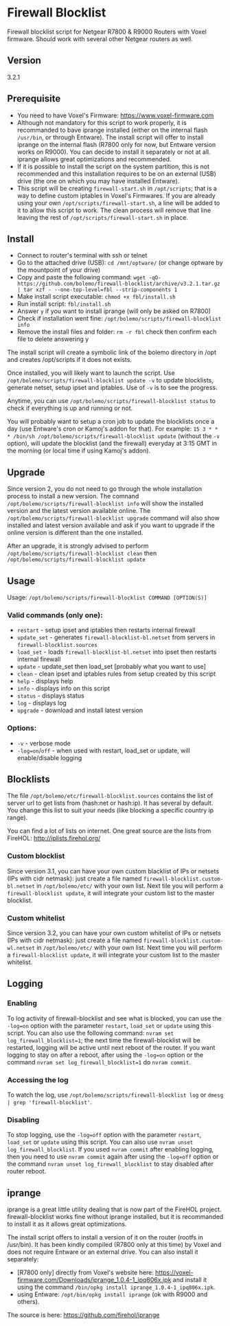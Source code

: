 # Firewall Blocklist
Firewall blocklist script for Netgear R7800 & R9000 Routers with Voxel firmware.
Should work with several other Netgear routers as well.

## Version
3.2.1

## Prerequisite
* You need to have Voxel's Firmware: https://www.voxel-firmware.com
* Although not mandatory for this script to work properly, it is recommanded to bave iprange installed (either on the internal flash `/usr/bin`, or through Entware). The install script will offer to install iprange on the internal flash (R7800 only for now, but Entware version works on R9000). You can decide to install it separately or not at all. iprange allows great optimizations and recommended.
* If it is possible to install the script on the system partition, this is not recommended and this installation requires to be on an external (USB) drive (the one on which you may have installed Entware).
* This script will be creating `firewall-start.sh` in `/opt/scripts`; that is a way to define custom iptables in Voxel's Firmwares. If you are already using your own `/opt/scripts/firewall-start.sh`, a line will be added to it to allow this script to work. The clean process will remove that line leaving the rest of `/opt/scripts/firewall-start.sh` in place.

## Install
* Connect to router's terminal with ssh or telnet
* Go to the attached drive (USB): `cd /mnt/optware/` (or change optware by the mountpoint of your drive)
* Copy and paste the following command: `wget -qO- https://github.com/bolemo/firewall-blocklist/archive/v3.2.1.tar.gz | tar xzf - --one-top-level=fbl --strip-components 1`
* Make install script executable: `chmod +x fbl/install.sh`
* Run install script: `fbl/install.sh`
* Answer `y` if you want to install iprange (will only be asked on R7800)
* Check if installation went fine: `/opt/bolemo/scripts/firewall-blocklist info`
* Remove the install files and folder: `rm -r fbl` check then confirm each file to delete answering y

The install script will create a symbolic link of the bolemo directory in /opt and creates /opt/scripts if it does not exists.

Once installed, you will likely want to launch the script.
Use `/opt/bolemo/scripts/firewall-blocklist update -v` to update blocklists, generate netset, setup ipset and iptables. Use of `-v` is to see the progress.

Anytime, you can use `/opt/bolemo/scripts/firewall-blocklist status` to check if everything is up and running or not.

You will probably want to setup a cron job to update the blocklists once a day (use Entware's cron or Kamoj's addon for that). For example: `15 3 * * * /bin/sh /opt/bolemo/scripts/firewall-blocklist update` (without the `-v` option), will update the blocklist (and the firewall) everyday at 3:15 GMT in the morning (or local time if using Kamoj's addon).

## Upgrade
Since version 2, you do not need to go through the whole installation process to install a new version.
The comnand `/opt/bolemo/scripts/firewall-blocklist info` will show the installed version and the latest version available online.
The `/opt/bolemo/scripts/firewall-blocklist upgrade` command will also show installed and latest version available and ask if you want to upgrade if the online version is different than the one installed.

After an upgrade, it is strongly advised to perform `/opt/bolemo/scripts/firewall-blocklist clean` then `/opt/bolemo/scripts/firewall-blocklist update`

## Usage
Usage: `/opt/bolemo/scripts/firewall-blocklist COMMAND [OPTION(S)]`

### Valid commands (only one):
* `restart` - setup ipset and iptables then restarts internal firewall
* `update_set` - generates `firewall-blocklist-bl.netset` from servers in `firewall-blocklist.sources`
* `load_set` - loads `firewall-blocklist-bl.netset` into ipset then restarts internal firewall
* `update` - update_set then load_set [probably what you want to use]
* `clean` - clean ipset and iptables rules from setup created by this script
* `help` - displays help
* `info` - displays info on this script
* `status` - displays status
* `log` - displays log
* `upgrade` - download and install latest version

### Options:
* `-v` - verbose mode
* `-log=on`/`off` - when used with restart, load_set or update, will enable/disable logging

## Blocklists
The file `/opt/bolemo/etc/firewall-blocklist.sources` contains the list of server url to get lists from (hash:net or hash:ip). It has several by default. You change this list to suit your needs (like blocking a specific country ip range).

You can find a lot of lists on internet. One great source are the lists from FireHOL: http://iplists.firehol.org/

### Custom blocklist
Since version 3.1, you can have your own custom blacklist of IPs or netsets (IPs with cidr netmask): just create a file named `firewall-blocklist.custom-bl.netset` in `/opt/bolemo/etc/` with your own list. Next tile you will perform a `firewall-blocklist update`, it will integrate your custom list to the master blocklist.

### Custom whitelist
Since version 3.2, you can have your own custom whitelist of IPs or netsets (IPs with cidr netmask): just create a file named `firewall-blocklist.custom-wl.netset` in `/opt/bolemo/etc/` with your own list. Next time you will perform a `firewall-blocklist update`, it will integrate your custom list to the master whitelist.

## Logging
### Enabling
To log activity of firewall-blocklist and see what is blocked, you can use the `-log=on` option with the parameter `restart`, `load_set` or `update` using this script.
You can also use the following command: `nvram set log_firewall_blocklist=1`; the next time the firewall-blocklist will be restarted, logging will be active until next reboot of the router.
If you want logging to stay on after a reboot, after using the `-log=on` option or the command `nvram set log_firewall_blocklist=1` do `nvram commit`.

### Accessing the log
To watch the log, use `/opt/bolemo/scripts/firewall-blocklist log` or `dmesg | grep 'firewall-blocklist'`.

### Disabling
To stop logging, use the `-log=off` option with the parameter `restart`, `load_set` or `update` using this script.
You can also use `nvram unset log_firewall_blocklist`.
If you used `nvram commit` after enabling logging, then you need to use `nvram commit` again after using the `-log=off` option or the command `nvram unset log_firewall_blocklist` to stay disabled after router reboot.

## iprange
iprange is a great little utility dealing that is now part of the FireHOL project.
firewall-blocklist works fine without iprange installed, but it is recommanded to install it as it allows great optimizations.

The install script offers to install a version of it on the router (rootfs in /usr/bin). It has been kindly compiled (R7800 only at this time) by Voxel and does not require Entware or an external drive.
You can also install it separately:
* [R7800 only] directly from Voxel's website here: https://voxel-firmware.com/Downloads/iprange_1.0.4-1_ipq806x.ipk and install it using the command `/bin/opkg install iprange_1.0.4-1_ipq806x.ipk`.
* using Entware: `/opt/bin/opkg install iprange` (ok with R9000 and others).

The source is here: https://github.com/firehol/iprange
